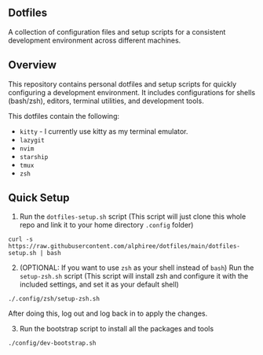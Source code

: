 ## Dotfiles

A collection of configuration files and setup scripts for a consistent development environment across different machines.

## Overview

This repository contains personal dotfiles and setup scripts for quickly configuring a development environment. It includes configurations for shells (bash/zsh), editors, terminal utilities, and development tools.

This dotfiles contain the following:

- `kitty` - I currently use kitty as my terminal emulator.
- `lazygit`
- `nvim`
- `starship`
- `tmux`
- `zsh`

## Quick Setup

1. Run the `dotfiles-setup.sh` script (This script will just clone this whole repo and link it to your home directory `.config` folder)

```
curl -s https://raw.githubusercontent.com/alphiree/dotfiles/main/dotfiles-setup.sh | bash
```

2. (OPTIONAL: If you want to use `zsh` as your shell instead of `bash`) Run the `setup-zsh.sh` script (This script will install zsh and configure it with the included settings, and set it as your default shell)

```
./.config/zsh/setup-zsh.sh
```

After doing this, log out and log back in to apply the changes.

3. Run the bootstrap script to install all the packages and tools

```
./config/dev-bootstrap.sh
```
